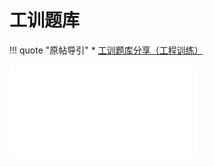 # 工训题库

!!! quote "原帖导引"
    * [工训题库分享（工程训练）](https://www.cc98.org/topic/5772143/1#1)

<object data="工训题库.pdf" type="application/pdf" width="100%" height="800">
    <embed src="工训题库.pdf" type="application/pdf" />
</object>

